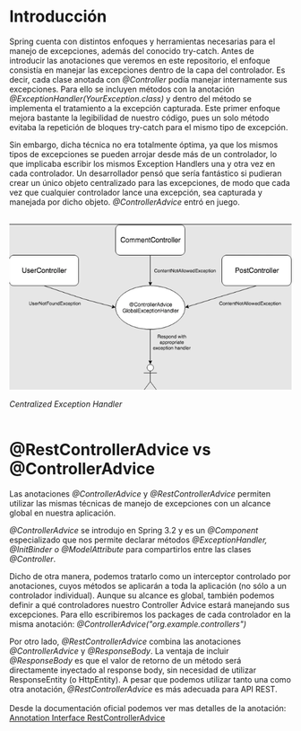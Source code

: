 # Introducción

Spring cuenta con distintos enfoques y herramientas necesarias para el manejo de excepciones, además del conocido try-catch. Antes de introducir las anotaciones que veremos en este repositorio, el enfoque consistía en manejar las excepciones dentro de la capa del controlador. Es decir, cada clase anotada con *@Controller* podía manejar internamente sus excepciones. Para ello se incluyen métodos con la anotación *@ExceptionHandler(YourException.class)* y dentro del método se implementa el tratamiento a la excepción capturada. Este primer enfoque mejora bastante la legibilidad de nuestro código, pues un solo método evitaba la repetición de bloques try-catch para el mismo tipo de excepción.

Sin embargo, dicha técnica no era totalmente óptima, ya que los mismos tipos de excepciones se pueden arrojar desde más de un controlador, lo que implicaba escribir los mismos Exception Handlers una y otra vez en cada controlador. Un desarrollador pensó que sería fantástico si pudieran crear un único objeto centralizado para las excepciones, de modo que cada vez que cualquier controlador lance una excepción, sea capturada y manejada por dicho objeto. *@ControllerAdvice* entró en juego.
<br><br>

![Centralized exception handler](https://github.com/CristopherLodbrok117/controller-advice-example/blob/7dd6f78a14adfae5aab5d13c17aff356e40cc435/controller_advice.png)

*_Centralized Exception Handler_*
<br><br>
# @RestControllerAdvice vs @ControllerAdvice

Las anotaciones *@ControllerAdvice* y *@RestControllerAdvice* permiten utilizar las mismas técnicas de manejo de excepciones con un alcance global en nuestra aplicación.

*@ControllerAdvice* se introdujo en Spring 3.2 y es un *@Component* especializado que nos permite declarar métodos *@ExceptionHandler, @InitBinder o @ModelAttribute* para compartirlos entre las clases *@Controller*.

Dicho de otra manera, podemos tratarlo como un interceptor controlado por anotaciones, cuyos métodos se aplicarán a toda la aplicación (no sólo a un controlador individual). Aunque su alcance es global, también podemos definir a qué controladores nuestro Controller Advice estará manejando sus excepciones. Para ello escribiremos los packages de cada controlador en la misma anotación: *@ControllerAdvice("org.example.controllers")*

Por otro lado, *@RestControllerAdvice* combina las anotaciones *@ControllerAdvice* y *@ResponseBody*.
La ventaja de incluir *@ResponseBody*  es que el valor de retorno de un método será directamente inyectado al response body, sin necesidad de utilizar ResponseEntity<T> (o HttpEntity<T>). A pesar que podemos utilizar tanto una como otra anotación, *@RestControllerAdvice* es más adecuada para API REST.
<br><br>
Desde la documentación oficial podemos ver mas detalles de la anotación: [Annotation Interface RestControllerAdvice](https://docs.spring.io/spring-framework/docs/current/javadoc-api/org/springframework/web/bind/annotation/RestControllerAdvice.html) 
